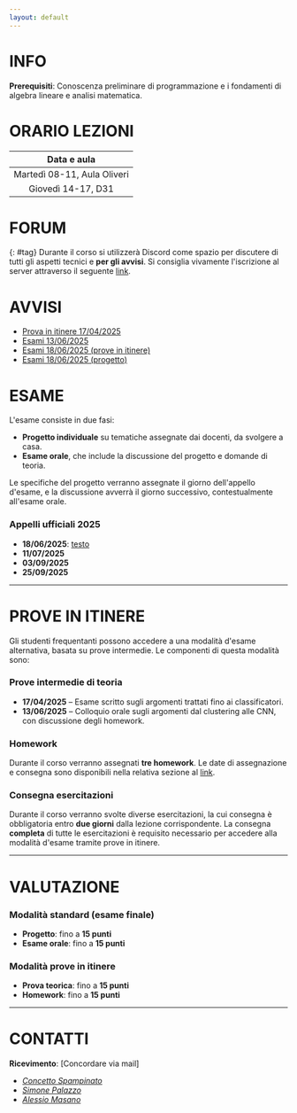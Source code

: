 ```yaml
---
layout: default
---
```


# INFO

**Prerequisiti**: Conoscenza preliminare di programmazione e i fondamenti di algebra lineare e analisi matematica.

# ORARIO LEZIONI

| Data e aula            |
| :----------------: |
| Martedì 08-11, Aula Oliveri |
| Giovedì 14-17, D31 |

# FORUM 
{: #tag}
Durante il corso si utilizzerà Discord come spazio per discutere di tutti gli aspetti tecnici e **per gli avvisi**. Si consiglia vivamente l'iscrizione al server attraverso il seguente [link](https://discord.gg/f7uFfzZGqd).

# AVVISI

- [Prova in itinere 17/04/2025](https://studentiunict-my.sharepoint.com/:b:/g/personal/simone_palazzo_unict_it/Ea9Mzx1M2zxNnI9T3aChdUEBxjN2py-j2WcVVcAdV-pMHw?e=pmalFR)
- [Esami 13/06/2025](https://studentiunict-my.sharepoint.com/:b:/g/personal/simone_palazzo_unict_it/EbXdEwFx7wNEve1d5yTyg0QBpmFNUYKASby5Bf88cG_Pvg?e=vUA4ZZ)
- [Esami 18/06/2025 (prove in itinere)](https://studentiunict-my.sharepoint.com/:b:/g/personal/simone_palazzo_unict_it/EZ8P35iHhTdArP8B_mjhnc0BdXcntvt0DP_f8h0OEvPkqw?e=M7ItiH)
- [Esami 18/06/2025 (progetto)](https://studentiunict-my.sharepoint.com/:b:/g/personal/simone_palazzo_unict_it/ER85ngXQ1DVBg4n_Ddl162IBSxDadPckmJIldfVXR1hUAw?e=1ahPfQ)

# ESAME

L'esame consiste in due fasi:

- **Progetto individuale** su tematiche assegnate dai docenti, da svolgere a casa.
- **Esame orale**, che include la discussione del progetto e domande di teoria.

Le specifiche del progetto verranno assegnate il giorno dell'appello d'esame, e la discussione avverrà il giorno successivo, contestualmente all'esame orale.

### Appelli ufficiali 2025
- **18/06/2025**: [testo](https://studentiunict-my.sharepoint.com/:b:/g/personal/simone_palazzo_unict_it/EUf8kxKST1pAqirR9iNFoFUB3UrCyAiErPF6OWTrm2FR6A?e=ds00bw)
- **11/07/2025**
- **03/09/2025**
- **25/09/2025**

---

# PROVE IN ITINERE

Gli studenti frequentanti possono accedere a una modalità d'esame alternativa, basata su prove intermedie. Le componenti di questa modalità sono:

### Prove intermedie di teoria
- **17/04/2025** – Esame scritto sugli argomenti trattati fino ai classificatori.
- **13/06/2025** – Colloquio orale sugli argomenti dal clustering alle CNN, con discussione degli homework.

### Homework
Durante il corso verranno assegnati **tre homework**. Le date di assegnazione e consegna sono disponibili nella relativa sezione al [link](./homework.md).

### Consegna esercitazioni
Durante il corso verranno svolte diverse esercitazioni, la cui consegna è obbligatoria entro **due giorni** dalla lezione corrispondente. La consegna **completa** di tutte le esercitazioni è requisito necessario per accedere alla modalità d'esame tramite prove in itinere.

---

# VALUTAZIONE

### Modalità standard (esame finale)
- **Progetto**: fino a **15 punti**
- **Esame orale**: fino a **15 punti**

### Modalità prove in itinere
- **Prova teorica**: fino a **15 punti**
- **Homework**: fino a **15 punti**


---
# CONTATTI

**Ricevimento**: [Concordare via mail]

- *[Concetto Spampinato](mailto:concetto.spampinato@unict.it)*
- *[Simone Palazzo](mailto:simone.palazzo@unict.it)*
- *[Alessio Masano](mailto:alessio.masano@phd.unict.it)*


